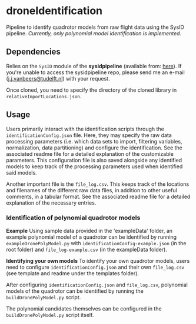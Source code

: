 # droneIdentification

Pipeline to identify quadrotor models from raw flight data using the SysID pipeline. *Currently, only polynomial model identification is implemented.*




## Dependencies

Relies on the `SysID` module of the **sysidpipeline** (available from: [here](https://github.com/Jaspervbeers/sysidpipeline.git)). If you're unable to access the sysidpipeline repo, please send me an e-mail (j.j.vanbeers@tudelft.nl) with your request.

Once cloned, you need to specify the directory of the cloned library in `relativeImportLocations.json`. 




## Usage

Users primarily interact with the identification scripts through the `identificationConfig.json` file. Here, they may specify the raw data processing parameters (i.e. which data sets to import, filtering variables, normalization, data partitioning) and configure the identification. See the associated readme file for a detailed explanation of the customizable parameters. 
This configuration file is also saved alongside any identified models to keep track of the processing parameters used when identified said models. 

Another important file is the `file_log.csv`. This keeps track of the locations and filenames of the different raw data files, in addition to other useful comments, in a tabular format. See the associated readme file for a detailed explanation of the necessary entries. 

### Identification of polynomial quadrotor models
**Example**
Using sample data provided in the 'exampleData' folder, an example polynomial model of a quadrotor can be identified by running `exampleDronePolyModel.py` with `identificationConfig-example.json` (in the root folder) and `file_log-example.csv` (in the exampleData folder). 

**Identifying your own models**
To identify your own quadrotor models, users need to configure `identificationConfig.json` and their own `file_log.csv` (see template and readme under the templates folder). 

After configuring `identificationConfig.json` and `file_log.csv`, polynomial models of the quadrotor can be identified by running the `buildDronePolyModel.py` script. 

The polynomial candidates themselves can be configured in the `buildDronePolyModel.py` script itself. 